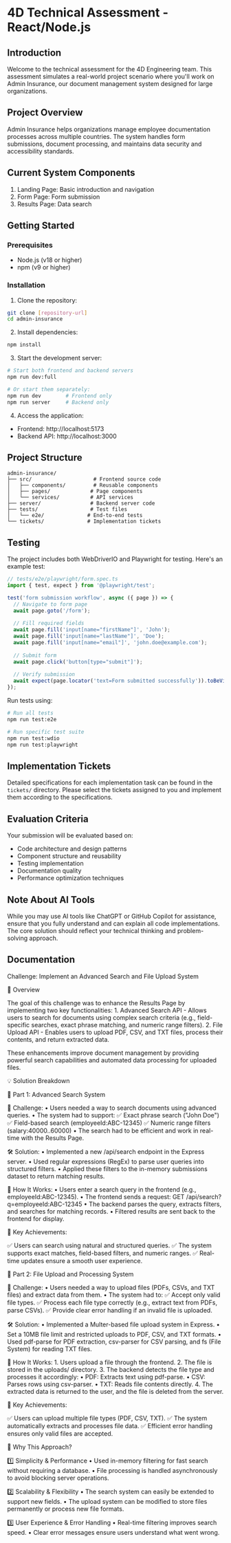 <!---  
Welcome to our technical assessment!  
We see you've found our hidden message - you're already showing great attention to detail!  
To acknowledge this discovery, feel free to add your favorite programming meme in the **Documentation** section.  
We love seeing personality shine through! 😊  
-->  

# 4D Technical Assessment - React/Node.js

## Introduction

Welcome to the technical assessment for the 4D Engineering team. This assessment simulates a real-world project scenario where you'll work on Admin Insurance, our document management system designed for large organizations.

## Project Overview

Admin Insurance helps organizations manage employee documentation processes across multiple countries. The system handles form submissions, document processing, and maintains data security and accessibility standards.

## Current System Components

1. Landing Page: Basic introduction and navigation
2. Form Page: Form submission 
3. Results Page: Data search

## Getting Started

### Prerequisites
- Node.js (v18 or higher)
- npm (v9 or higher)

### Installation
1. Clone the repository:
```bash
git clone [repository-url]
cd admin-insurance
```

2. Install dependencies:
```bash
npm install
```

3. Start the development server:
```bash
# Start both frontend and backend servers
npm run dev:full

# Or start them separately:
npm run dev        # Frontend only
npm run server     # Backend only
```

4. Access the application:
- Frontend: http://localhost:5173
- Backend API: http://localhost:3000

## Project Structure
```
admin-insurance/
├── src/                    # Frontend source code
│   ├── components/         # Reusable components
│   ├── pages/             # Page components
│   └── services/          # API services
├── server/                # Backend server code
├── tests/                 # Test files
│   └── e2e/              # End-to-end tests
└── tickets/              # Implementation tickets
```

## Testing

The project includes both WebDriverIO and Playwright for testing. Here's an example test:

```typescript
// tests/e2e/playwright/form.spec.ts
import { test, expect } from '@playwright/test';

test('form submission workflow', async ({ page }) => {
  // Navigate to form page
  await page.goto('/form');
  
  // Fill required fields
  await page.fill('input[name="firstName"]', 'John');
  await page.fill('input[name="lastName"]', 'Doe');
  await page.fill('input[name="email"]', 'john.doe@example.com');
  
  // Submit form
  await page.click('button[type="submit"]');
  
  // Verify submission
  await expect(page.locator('text=Form submitted successfully')).toBeVisible();
});
```

Run tests using:
```bash
# Run all tests
npm run test:e2e

# Run specific test suite
npm run test:wdio
npm run test:playwright
```

## Implementation Tickets

Detailed specifications for each implementation task can be found in the `tickets/` directory. Please select the tickets assigned to you and implement them according to the specifications.

## Evaluation Criteria

Your submission will be evaluated based on:
- Code architecture and design patterns
- Component structure and reusability
- Testing implementation
- Documentation quality
- Performance optimization techniques

## Note About AI Tools

While you may use AI tools like ChatGPT or GitHub Copilot for assistance, ensure that you fully understand and can explain all code implementations. The core solution should reflect your technical thinking and problem-solving approach.

## Documentation  

Challenge: Implement an Advanced Search and File Upload System

📌 Overview

The goal of this challenge was to enhance the Results Page by implementing two key functionalities:
	1.	Advanced Search API - Allows users to search for documents using complex search criteria (e.g., field-specific searches, exact phrase matching, and numeric range filters).
	2.	File Upload API - Enables users to upload PDF, CSV, and TXT files, process their contents, and return extracted data.

These enhancements improve document management by providing powerful search capabilities and automated data processing for uploaded files.

💡 Solution Breakdown

🔹 Part 1: Advanced Search System

🎯 Challenge:
	•	Users needed a way to search documents using advanced queries.
	•	The system had to support:
✅ Exact phrase search ("John Doe")
✅ Field-based search (employeeId:ABC-12345)
✅ Numeric range filters (salary:40000..60000)
	•	The search had to be efficient and work in real-time with the Results Page.

🛠️ Solution:
	•	Implemented a new /api/search endpoint in the Express server.
	•	Used regular expressions (RegEx) to parse user queries into structured filters.
	•	Applied these filters to the in-memory submissions dataset to return matching results.

🔑 How It Works:
	•	Users enter a search query in the frontend (e.g., employeeId:ABC-12345).
	•	The frontend sends a request:
GET /api/search?q=employeeId:ABC-12345
	•	The backend parses the query, extracts filters, and searches for matching records.
	•	Filtered results are sent back to the frontend for display.

🚀 Key Achievements:

✅ Users can search using natural and structured queries.
✅ The system supports exact matches, field-based filters, and numeric ranges.
✅ Real-time updates ensure a smooth user experience.

🔹 Part 2: File Upload and Processing System

🎯 Challenge:
	•	Users needed a way to upload files (PDFs, CSVs, and TXT files) and extract data from them.
	•	The system had to:
✅ Accept only valid file types.
✅ Process each file type correctly (e.g., extract text from PDFs, parse CSVs).
✅ Provide clear error handling if an invalid file is uploaded.

🛠️ Solution:
	•	Implemented a Multer-based file upload system in Express.
	•	Set a 10MB file limit and restricted uploads to PDF, CSV, and TXT formats.
	•	Used pdf-parse for PDF extraction, csv-parser for CSV parsing, and fs (File System) for reading TXT files.

🔑 How It Works:
	1.	Users upload a file through the frontend.
	2.	The file is stored in the uploads/ directory.
	3.	The backend detects the file type and processes it accordingly:
	•	PDF: Extracts text using pdf-parse.
	•	CSV: Parses rows using csv-parser.
	•	TXT: Reads file contents directly.
	4.	The extracted data is returned to the user, and the file is deleted from the server.

🚀 Key Achievements:

✅ Users can upload multiple file types (PDF, CSV, TXT).
✅ The system automatically extracts and processes file data.
✅ Efficient error handling ensures only valid files are accepted.

🎯 Why This Approach?

1️⃣ Simplicity & Performance
	•	Used in-memory filtering for fast search without requiring a database.
	•	File processing is handled asynchronously to avoid blocking server operations.

2️⃣ Scalability & Flexibility
	•	The search system can easily be extended to support new fields.
	•	The upload system can be modified to store files permanently or process new file formats.

3️⃣ User Experience & Error Handling
	•	Real-time filtering improves search speed.
	•	Clear error messages ensure users understand what went wrong.
